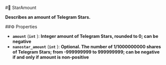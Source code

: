 #🔮 StarAmount

**Describes an amount of Telegram Stars.**

##⚙️ Properties

- **`amount`** (**`int`** ): **Integer amount of Telegram Stars, rounded to 0; can be negative**
- **`nanostar_amount`** (**`int`** ): **Optional. The number of 1/1000000000 shares of Telegram Stars; from -999999999 to 999999999; can be negative if and only if amount is non-positive**
